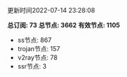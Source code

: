 更新时间2022-07-14 23:28:08

**总订阅: 73**
**总节点: 3662**
**有效节点: 1105**
- ss节点: 867
- trojan节点: 157
- v2ray节点: 78
- ssr节点: 3
